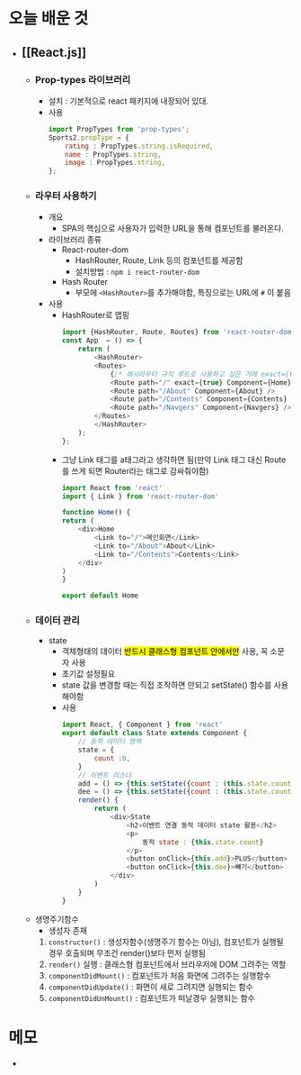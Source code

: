 # 오늘 배운 것
- ## [[React.js]]
	- ### Prop-types 라이브러리
		- 설치 : 기본적으로 react 패키지에 내장되어 있대.
		- 사용
			```js
			import PropTypes from 'prop-types';
			Sports2.propType = {
				rating : PropTypes.string.isRequired,
				name : PropTypes.string,
				image : PropTypes.string,
			};
			```
	- ### 라우터 사용하기
		- 개요
			- SPA의 핵심으로 사용자가 입력한 URL을 통해 컴포넌트를 불러온다. 
		- 라이브러리 종류
			- React-router-dom
				- HashRouter, Route, Link 등의 컴포넌트를 제공함
				- 설치방법 : `npm i react-router-dom`
			- Hash Router
				- 부모에 `<HashRouter>`를 추가해야함, 특징으로는 URL에 `#` 이 붙음
		- 사용
			- HashRouter로 맵핑
				```js
				import {HashRouter, Route, Routes} from 'react-router-dom';
				const App  = () => {
					return (
						<HashRouter>
						<Routes>
							{/* 해시라우터 규칙 루트로 사용하고 싶은 거에 exact={true}를 해야함 */}
							<Route path="/" exact={true} Component={Home} />
							<Route path="/About" Component={About} />
							<Route path="/Contents" Component={Contents} />
							<Route path="/Navgers" Component={Navgers} />
						</Routes>
						</HashRouter>
					);
				};
				```
			- 그냥 Link 태그를 a태그라고 생각하면 됨(만약 Link 태그 대신 Route를 쓰게 되면 Router라는 태그로 감싸줘야함)
				```js
				import React from 'react'
				import { Link } from 'react-router-dom'
	
				function Home() {
				return (
					<div>Home
						<Link to="/">메인화면</Link>
						<Link to="/About">About</Link>
						<Link to="/Contents">Contents</Link>
					</div>
				)
				}
	
				export default Home
				```
	- ### 데이터 관리
		- state
			- 객체형태의 데이터 <mark class="hltr-purple">반드시 클래스형 컴포넌트 안에서만</mark> 사용, 꼭 소문자 사용
			- 초기값 설정필요
			- state 값을 변경할 때는 직접 조작하면 안되고 setState() 함수를 사용해야함
			- 사용
				```js
				import React, { Component } from 'react'
				export default class State extends Component {
					// 동적 데이터 영역
					state = {
						count :0,
					}
					// 이벤트 리스너
					add = () => {this.setState({count : (this.state.count) + 1,})};
					dee = () => {this.setState({count : (this.state.count) - 1})};
					render() {
						return (
							<div>State
								<h2>이벤트 연결 동적 데이터 state 활용</h2>
								<p>
									동적 state : {this.state.count}
								</p>
								<button onClick={this.add}>PLUS</button>
								<button onClick={this.dee}>빼기</button>
							</div>
						)
					}
				}
				```
	- 생명주기함수
		- 생성자 존재 
		1. `constructor()` : 생성자함수(생명주기 함수는 아님), 컴포넌트가 실행될 경우 호출되며 무조건 render()보다 먼저 실행됨
		2. `render()` 실행 : 클래스형 컴포넌트에서 브라우저에 DOM 그려주는 역할
		3. `componentDidMount()` : 컴포넌트가 처음 화면에 그려주는 실행함수
		4. `componentDidUpdate()` : 화면이 새로 그려지면 실행되는 함수
		5. `componentDidUnMount()` : 컴포넌트가 떠날경우 실행되는 함수

# 메모
- 